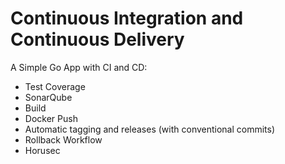 # Continuous Integration and Continuous Delivery

A Simple Go App with CI and CD:

- Test Coverage
- SonarQube
- Build
- Docker Push
- Automatic tagging and releases (with conventional commits)
- Rollback Workflow
- Horusec
